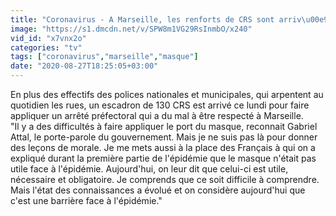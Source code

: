 ```yaml
---
title: "Coronavirus - A Marseille, les renforts de CRS sont arriv\u00e9s pour faire respecter le port du masque en centre-ville"
image: "https://s1.dmcdn.net/v/SPW8m1VG29RsInmbO/x240"
vid_id: "x7vnx2o"
categories: "tv"
tags: ["coronavirus","marseille","masque"]
date: "2020-08-27T18:25:05+03:00"
---
```

En plus des effectifs des polices nationales et municipales, qui arpentent au quotidien les rues, un escadron de 130 CRS est arrivé ce lundi pour faire appliquer un arrêté préfectoral qui a du mal à être respecté à Marseille.  <br>&quot;Il y a des difficultés à faire appliquer le port du masque, reconnait Gabriel Attal, le porte-parole du gouvernement. Mais je ne suis pas là pour donner des leçons de morale. Je me mets aussi à la place des Français à qui on a expliqué durant la première partie de l'épidémie que le masque n'était pas utile face à l'épidémie. Aujourd'hui, on leur dit que celui-ci est utile, nécessaire et obligatoire. Je comprends que ce soit difficile à comprendre. Mais l'état des connaissances a évolué et on considère aujourd'hui que c'est une barrière face à l'épidémie.&quot;
